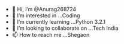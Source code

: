 - 👋 Hi, I’m @Anurag268724
- 👀 I’m interested in ...Coding    
- 🌱 I’m currently learning ...Python 3.2.1
- 💞️ I’m looking to collaborate on ...Tech India
- 📫 How to reach me ...Shegaon

<!---
Anurag268724/Anurag268724 is a ✨ special ✨ repository because its `README.md` (this file) appears on your GitHub profile.
You can click the Preview link to take a look at your changes.
--->
